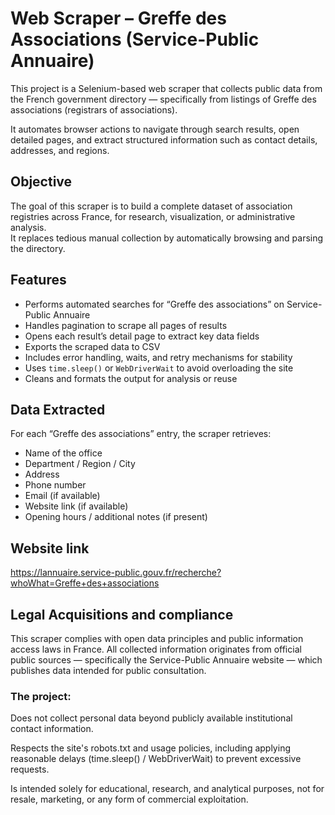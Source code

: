 # Web Scraper – Greffe des Associations (Service-Public Annuaire)

This project is a Selenium-based web scraper that collects public data from the French government directory — specifically from listings of Greffe des associations (registrars of associations).

It automates browser actions to navigate through search results, open detailed pages, and extract structured information such as contact details, addresses, and regions.

## Objective

The goal of this scraper is to build a complete dataset of association registries across France, for research, visualization, or administrative analysis.  
It replaces tedious manual collection by automatically browsing and parsing the directory.

## Features

- Performs automated searches for “Greffe des associations” on Service-Public Annuaire
- Handles pagination to scrape all pages of results
- Opens each result’s detail page to extract key data fields
- Exports the scraped data to CSV
- Includes error handling, waits, and retry mechanisms for stability
- Uses `time.sleep()` or `WebDriverWait` to avoid overloading the site
- Cleans and formats the output for analysis or reuse

## Data Extracted

For each “Greffe des associations” entry, the scraper retrieves:

- Name of the office
- Department / Region / City
- Address
- Phone number
- Email (if available)
- Website link (if available)
- Opening hours / additional notes (if present)
## Website link
  https://lannuaire.service-public.gouv.fr/recherche?whoWhat=Greffe+des+associations

## Legal Acquisitions and compliance

This scraper complies with open data principles and public information access laws in France.
All collected information originates from official public sources — specifically the Service-Public Annuaire website — which publishes data intended for public consultation.

### The project:

Does not collect personal data beyond publicly available institutional contact information.

Respects the site's robots.txt and usage policies, including applying reasonable delays (time.sleep() / WebDriverWait) to prevent excessive requests.

Is intended solely for educational, research, and analytical purposes, not for resale, marketing, or any form of commercial exploitation.

